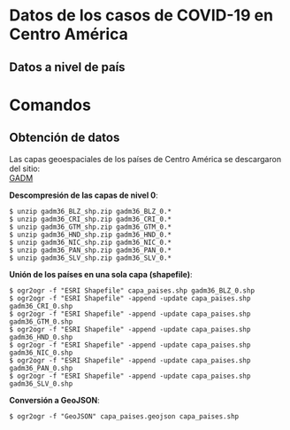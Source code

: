 # Datos de los casos de COVID-19 en Centro América

## Datos a nivel de país

# Comandos
## Obtención de datos
Las capas geoespaciales de los países de Centro América se descargaron del sitio:  
[GADM](https://gadm.org/)

**Descompresión de las capas de nivel 0**:
```terminal
$ unzip gadm36_BLZ_shp.zip gadm36_BLZ_0.* 
$ unzip gadm36_CRI_shp.zip gadm36_CRI_0.*
$ unzip gadm36_GTM_shp.zip gadm36_GTM_0.*
$ unzip gadm36_HND_shp.zip gadm36_HND_0.*
$ unzip gadm36_NIC_shp.zip gadm36_NIC_0.*
$ unzip gadm36_PAN_shp.zip gadm36_PAN_0.*
$ unzip gadm36_SLV_shp.zip gadm36_SLV_0.*
```

**Unión de los países en una sola capa (shapefile)**:
```terminal
$ ogr2ogr -f "ESRI Shapefile" capa_paises.shp gadm36_BLZ_0.shp
$ ogr2ogr -f "ESRI Shapefile" -append -update capa_paises.shp gadm36_CRI_0.shp
$ ogr2ogr -f "ESRI Shapefile" -append -update capa_paises.shp gadm36_GTM_0.shp
$ ogr2ogr -f "ESRI Shapefile" -append -update capa_paises.shp gadm36_HND_0.shp
$ ogr2ogr -f "ESRI Shapefile" -append -update capa_paises.shp gadm36_NIC_0.shp
$ ogr2ogr -f "ESRI Shapefile" -append -update capa_paises.shp gadm36_PAN_0.shp
$ ogr2ogr -f "ESRI Shapefile" -append -update capa_paises.shp gadm36_SLV_0.shp
```

**Conversión a GeoJSON**:
```terminal
$ ogr2ogr -f "GeoJSON" capa_paises.geojson capa_paises.shp
```
